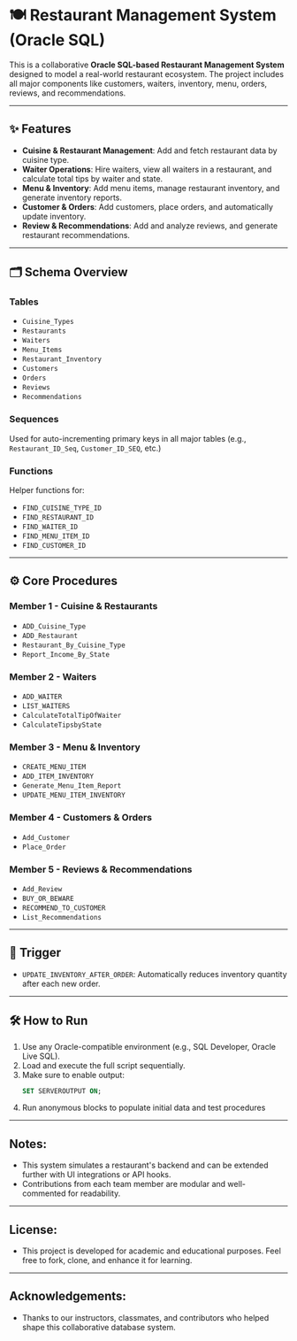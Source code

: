 # 🍽️ Restaurant Management System (Oracle SQL)

This is a collaborative **Oracle SQL-based Restaurant Management System** designed to model a real-world restaurant ecosystem. The project includes all major components like customers, waiters, inventory, menu, orders, reviews, and recommendations.

---

## ✨ Features

- **Cuisine & Restaurant Management**: Add and fetch restaurant data by cuisine type.
- **Waiter Operations**: Hire waiters, view all waiters in a restaurant, and calculate total tips by waiter and state.
- **Menu & Inventory**: Add menu items, manage restaurant inventory, and generate inventory reports.
- **Customer & Orders**: Add customers, place orders, and automatically update inventory.
- **Review & Recommendations**: Add and analyze reviews, and generate restaurant recommendations.

---

## 🗂️ Schema Overview

### Tables
- `Cuisine_Types`
- `Restaurants`
- `Waiters`
- `Menu_Items`
- `Restaurant_Inventory`
- `Customers`
- `Orders`
- `Reviews`
- `Recommendations`

### Sequences
Used for auto-incrementing primary keys in all major tables (e.g., `Restaurant_ID_Seq`, `Customer_ID_SEQ`, etc.)

### Functions
Helper functions for:
- `FIND_CUISINE_TYPE_ID`
- `FIND_RESTAURANT_ID`
- `FIND_WAITER_ID`
- `FIND_MENU_ITEM_ID`
- `FIND_CUSTOMER_ID`

---

## ⚙️ Core Procedures

### Member 1 - Cuisine & Restaurants
- `ADD_Cuisine_Type`
- `ADD_Restaurant`
- `Restaurant_By_Cuisine_Type`
- `Report_Income_By_State`

### Member 2 - Waiters
- `ADD_WAITER`
- `LIST_WAITERS`
- `CalculateTotalTipOfWaiter`
- `CalculateTipsbyState`

### Member 3 - Menu & Inventory
- `CREATE_MENU_ITEM`
- `ADD_ITEM_INVENTORY`
- `Generate_Menu_Item_Report`
- `UPDATE_MENU_ITEM_INVENTORY`

### Member 4 - Customers & Orders
- `Add_Customer`
- `Place_Order`

### Member 5 - Reviews & Recommendations
- `Add_Review`
- `BUY_OR_BEWARE`
- `RECOMMEND_TO_CUSTOMER`
- `List_Recommendations`

---

## 🔁 Trigger

- `UPDATE_INVENTORY_AFTER_ORDER`: Automatically reduces inventory quantity after each new order.

---

## 🛠️ How to Run

1. Use any Oracle-compatible environment (e.g., SQL Developer, Oracle Live SQL).
2. Load and execute the full script sequentially.
3. Make sure to enable output:
   ```sql
   SET SERVEROUTPUT ON;
4. Run anonymous blocks to populate initial data and test procedures

---

## Notes:
- This system simulates a restaurant's backend and can be extended further with UI integrations or API hooks.
- Contributions from each team member are modular and well-commented for readability.

---

## License:
- This project is developed for academic and educational purposes. Feel free to fork, clone, and enhance it for learning.

---

## Acknowledgements:
- Thanks to our instructors, classmates, and contributors who helped shape this collaborative database system.
